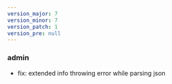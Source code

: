 ```yaml
---
version_major: 7
version_minor: 7
version_patch: 1
version_pre: null
---
```


### admin

- fix: extended info throwing error while parsing json

